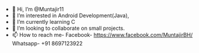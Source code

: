 - 👋 Hi, I’m @Muntajir11
- 👀 I’m interested in Android Development(Java),
- 🌱 I’m currently learning C
- 💞️ I’m looking to collaborate on small projects.
- 📫 How to reach me- Facebook- https://www.facebook.com/MuntajirBH/
                       Whatsapp- +91 8697123922
